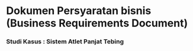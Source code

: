 # Dokumen Persyaratan bisnis (Business Requirements Document)

### Studi Kasus : Sistem Atlet Panjat Tebing

